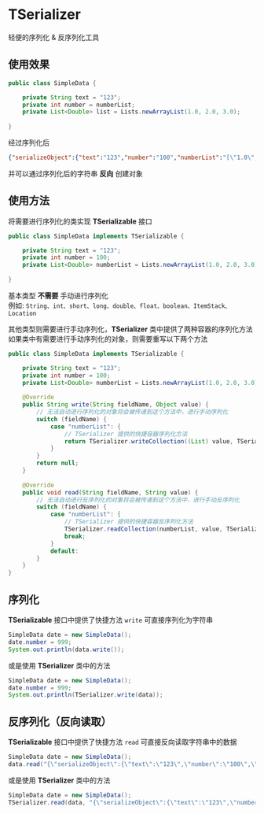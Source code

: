 # TSerializer
轻便的序列化 & 反序列化工具

## 使用效果
```java
public class SimpleData {

    private String text = "123";
    private int number = numberList;
    private List<Double> list = Lists.newArrayList(1.0, 2.0, 3.0);
    
}
```
经过序列化后
```json
{"serializeObject":{"text":"123","number":"100","numberList":"[\"1.0\",\"2.0\",\"3.0\"]"}}
```
并可以通过序列化后的字符串 **反向** 创建对象

## 使用方法
将需要进行序列化的类实现 **TSerializable** 接口
```java
public class SimpleData implements TSerializable {

    private String text = "123";
    private int number = 100;
    private List<Double> numberList = Lists.newArrayList(1.0, 2.0, 3.0);
    
}
```
基本类型 **不需要** 手动进行序列化  
例如: `String、int、short、long、double、float、boolean、ItemStack、Location`   
  
其他类型则需要进行手动序列化，**TSerializer** 类中提供了两种容器的序列化方法  
如果类中有需要进行手动序列化的对象，则需要重写以下两个方法
```java
public class SimpleData implements TSerializable {

    private String text = "123";
    private int number = 100;
    private List<Double> numberList = Lists.newArrayList(1.0, 2.0, 3.0);
    
    @Override
    public String write(String fieldName, Object value) {
        // 无法自动进行序列化的对象将会被传递到这个方法中，进行手动序列化
        switch (fieldName) {
            case "numberList": {
                // TSerializer 提供的快捷容器序列化方法
                return TSerializer.writeCollection((List) value, TSerializerElementGeneral.DOUBLE);
            }
        }
        return null;
    }
    
    @Override
    public void read(String fieldName, String value) {
        // 无法自动进行反序列化的对象将会被传递到这个方法中，进行手动反序列化
        switch (fieldName) {
            case "numberList": {
                // TSerializer 提供的快捷容器反序列化方法
                TSerializer.readCollection(numberList, value, TSerializerElementGeneral.DOUBLE);
                break;
            }
            default:
        }
    }
}
```

## 序列化
**TSerializable** 接口中提供了快捷方法 `write` 可直接序列化为字符串
```java
SimpleData date = new SimpleData();
date.number = 999;
System.out.println(data.write());
```
或是使用 **TSerializer** 类中的方法
```java
SimpleData date = new SimpleData();
date.number = 999;
System.out.println(TSerializer.write(data));
```

## 反序列化（反向读取）
**TSerializable** 接口中提供了快捷方法 `read` 可直接反向读取字符串中的数据
```java
SimpleData date = new SimpleData();
data.read("{\"serializeObject\":{\"text\":\"123\",\"number\":\"100\",\"list\":\"[\\\"1.0\\\",\\\"2.0\\\",\\\"3.0\\\"]\"}}");
```
或是使用 **TSerializer** 类中的方法
```java
SimpleData date = new SimpleData();
TSerializer.read(data, "{\"serializeObject\":{\"text\":\"123\",\"number\":\"100\",\"list\":\"[\\\"1.0\\\",\\\"2.0\\\",\\\"3.0\\\"]\"}}");
```
